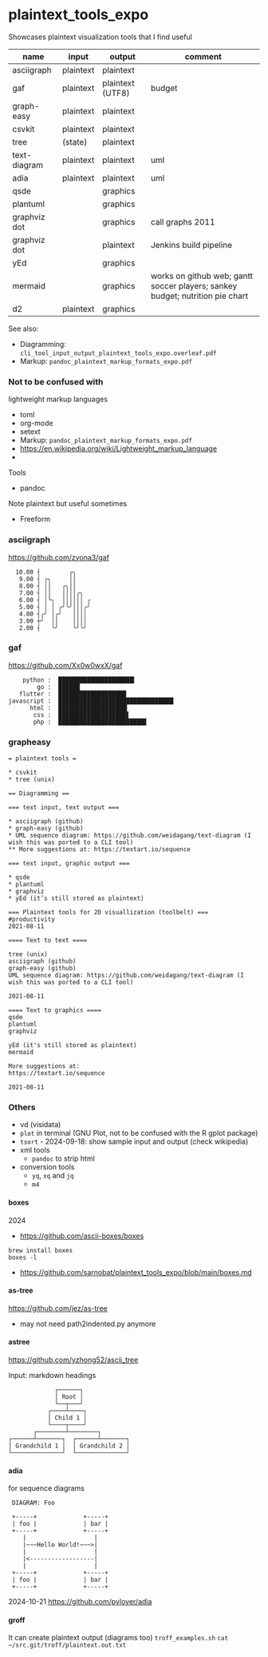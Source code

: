 # plaintext_tools_expo
Showcases plaintext visualization tools that I find useful

| name | input | output | comment |
|------|-------|--------|---------|
| asciigraph | plaintext | plaintext | |
| gaf | plaintext | plaintext (UTF8) | budget|
| graph-easy | plaintext | plaintext | |
| csvkit | plaintext | plaintext| |
| tree | (state) | plaintext | |
| text-diagram |  plaintext | plaintext | uml |
| adia | plaintext | plaintext | uml |
| qsde | | graphics | |
| plantuml | | graphics| |
| graphviz dot | | graphics | call graphs 2011 |
| graphviz dot | | plaintext | Jenkins build pipeline |
| yEd | | graphics | |
| mermaid |  | graphics | works on github web; gantt soccer players; sankey budget; nutrition pie chart |
| d2 | plaintext | graphics | |

See also:
* Diagramming: `cli_tool_input_output_plaintext_tools_expo.overleaf.pdf`
* Markup: `pandoc_plaintext_markup_formats_expo.pdf`

### Not to be confused with
lightweight markup languages
* toml
* org-mode
* setext
* Markup: `pandoc_plaintext_markup_formats_expo.pdf`
* https://en.wikipedia.org/wiki/Lightweight_markup_language
* 
Tools
* pandoc

Note plaintext but useful sometimes
* Freeform

### asciigraph

https://github.com/zyona3/gaf

```
  10.00 ┤        ╭╮
   9.00 ┤ ╭╮     ││
   8.00 ┤ ││   ╭╮││
   7.00 ┤ ││   ││││╭╮
   6.00 ┤ │╰╮  ││││││ ╭
   5.00 ┤ │ │ ╭╯╰╯│││╭╯
   4.00 ┤╭╯ │╭╯   ││││
   3.00 ┼╯  ││    ││││
   2.00 ┤   ╰╯    ╰╯╰╯
```


### gaf
https://github.com/Xx0w0wxX/gaf
```
    python :  █████████████████████▎
        go :  ██████
   flutter :  ███████████████████
javascript :  ████████████████████████████████▎
      html :  ███████████████████▎
       css :  ███████████████████▋
       php :  ████████████████████████▋
```
### grapheasy

```
= plaintext tools =

* csvkit
* tree (unix)

== Diagramming ==

=== text input, text output ===

* asciigraph (github)
* graph-easy (github)
* UML sequence diagram: https://github.com/weidagang/text-diagram (I wish this was ported to a CLI tool)
** More suggestions at: https://textart.io/sequence

=== text input, graphic output ===

* qsde
* plantuml
* graphviz
* yEd (it’s still stored as plaintext)
```
```
=== Plaintext tools for 2D visuallization (toolbelt) ===
#productivity 
2021-08-11
 
==== Text to text ====
 
tree (unix)
asciigraph (github)
graph-easy (github)
UML sequence diagram: https://github.com/weidagang/text-diagram (I wish this was ported to a CLI tool)
 
2021-08-11
 
==== Text to graphics ====
qsde
plantuml
graphviz
 
yEd (it's still stored as plaintext)
mermaid
 
More suggestions at:
https://textart.io/sequence
 
2021-08-11
```


### Others


* vd (visidata)
* `plot` in terminal (GNU Plot, not to be confused with the R gplot package)
* `tsort` - 2024-09-18: show sample input and output (check wikipedia)
* xml tools
   * `pandoc` to strip html
* conversion tools
   * `yq`, `xq` and `jq`
   * `m4`


#### boxes
2024

* https://github.com/ascii-boxes/boxes

```
brew install boxes
boxes -l
```
* https://github.com/sarnobat/plaintext_tools_expo/blob/main/boxes.md

#### as-tree
https://github.com/jez/as-tree

* may not need path2indented.py anymore

#### astree

https://github.com/yzhong52/ascii_tree


Input: markdown headings
```
             ┌──────┐
             │ Root │
             └──┬───┘
           ┌────┴────┐
           │ Child 1 │
           └────┬────┘
       ┌────────┴────────┐
┌──────┴───────┐  ┌──────┴───────┐
│ Grandchild 1 │  │ Grandchild 2 │
└──────────────┘  └──────────────┘
```

#### adia
for sequence diagrams
```
 DIAGRAM: Foo                             

 +-----+             +-----+
 | foo |             | bar |
 +-----+             +-----+
    |                   |
    |~~~Hello World!~~~>|
    |                   |
    |<------------------|
    |                   |
 +-----+             +-----+
 | foo |             | bar |
 +-----+             +-----+
```
2024-10-21
https://github.com/pylover/adia

#### groff

It can create plaintext output (diagrams too)
`troff_examples.sh`
`cat ~/src.git/troff/plaintext.out.txt`
